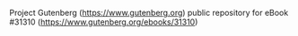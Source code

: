 Project Gutenberg (https://www.gutenberg.org) public repository for eBook #31310 (https://www.gutenberg.org/ebooks/31310)
